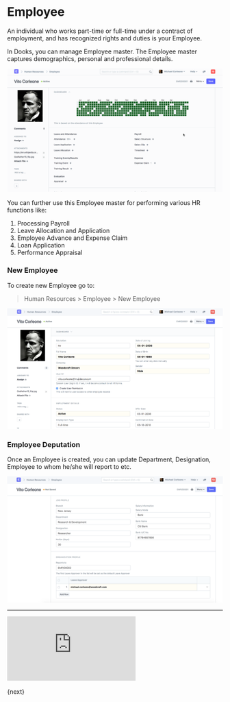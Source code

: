 <!-- add-breadcrumbs -->
# Employee

An individual who works part-time or full-time under a contract of employment, and has recognized rights and duties is your Employee.

In Dooks, you can manage Employee master. The Employee master captures demographics, personal and professional details.

<img class="screenshot" alt="Employee" src="../assets/employee-view.gif">

You can further use this Employee master for performing various HR functions like:

1. Processing Payroll
1. Leave Allocation and Application
1. Employee Advance and Expense Claim
1. Loan Application
1. Performance Appraisal

### New Employee

To create new Employee go to:

> Human Resources > Employee > New Employee

<img class="screenshot" alt="Employee" src="../assets/employee.png">

### Employee Deputation

Once an Employee is created, you can update Department, Designation, Employee to whom he/she will report to etc.

<img class="screenshot" alt="Employee" src="../assets/employee-job-profile.png">

<hr>

<div class="embed-container">    
    <iframe src="https://www.youtube.com/embed/kkwOzeU4wFU?rel=0" frameborder="0" allow="autoplay; encrypted-media" allowfullscreen></iframe>
</div>

{next}
